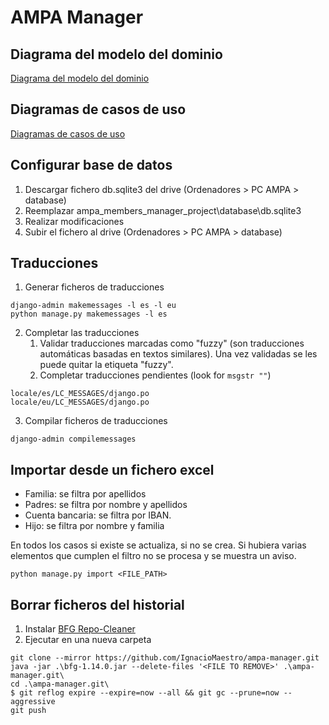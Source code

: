 # AMPA Manager

## Diagrama del modelo del dominio
[Diagrama del modelo del dominio](doc/DomainModelDiagram/DomainModelDiagram.md)

## Diagramas de casos de uso
[Diagramas de casos de uso](doc/UseCasesDiagram/Use%20cases%20diagram.md)

## Configurar base de datos

1. Descargar fichero db.sqlite3 del drive (Ordenadores > PC AMPA > database)
1. Reemplazar ampa_members_manager_project\database\db.sqlite3
1. Realizar modificaciones
1. Subir el fichero al drive (Ordenadores > PC AMPA > database)

## Traducciones

1. Generar ficheros de traducciones

```
django-admin makemessages -l es -l eu
python manage.py makemessages -l es
```

2. Completar las traducciones
   1. Validar traducciones marcadas como "fuzzy" (son traducciones automáticas basadas en textos similares). Una vez validadas se les puede quitar la etiqueta "fuzzy".
   2. Completar traducciones pendientes (look for ``msgstr ""``)

```
locale/es/LC_MESSAGES/django.po 
locale/eu/LC_MESSAGES/django.po
```

3. Compilar ficheros de traducciones

```
django-admin compilemessages
```

## Importar desde un fichero excel

- Familia: se filtra por apellidos
- Padres: se filtra por nombre y apellidos
- Cuenta bancaria: se filtra por IBAN.
- Hijo: se filtra por nombre y familia

En todos los casos si existe se actualiza, si no se crea. Si hubiera varias elementos que cumplen el filtro no se procesa y se muestra un aviso.

```
python manage.py import <FILE_PATH>
```

## Borrar ficheros del historial

1. Instalar [BFG Repo-Cleaner](https://rtyley.github.io/bfg-repo-cleaner/)
2. Ejecutar en una nueva carpeta

```
git clone --mirror https://github.com/IgnacioMaestro/ampa-manager.git
java -jar .\bfg-1.14.0.jar --delete-files '<FILE TO REMOVE>' .\ampa-manager.git\
cd .\ampa-manager.git\
$ git reflog expire --expire=now --all && git gc --prune=now --aggressive
git push
```
